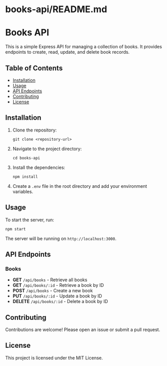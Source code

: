 # books-api/README.md

# Books API

This is a simple Express API for managing a collection of books. It provides endpoints to create, read, update, and delete book records.

## Table of Contents

- [Installation](#installation)
- [Usage](#usage)
- [API Endpoints](#api-endpoints)
- [Contributing](#contributing)
- [License](#license)

## Installation

1. Clone the repository:
   ```
   git clone <repository-url>
   ```
2. Navigate to the project directory:
   ```
   cd books-api
   ```
3. Install the dependencies:
   ```
   npm install
   ```
4. Create a `.env` file in the root directory and add your environment variables.

## Usage

To start the server, run:
```
npm start
```
The server will be running on `http://localhost:3000`.

## API Endpoints

### Books

- **GET** `/api/books` - Retrieve all books
- **GET** `/api/books/:id` - Retrieve a book by ID
- **POST** `/api/books` - Create a new book
- **PUT** `/api/books/:id` - Update a book by ID
- **DELETE** `/api/books/:id` - Delete a book by ID

## Contributing

Contributions are welcome! Please open an issue or submit a pull request.

## License

This project is licensed under the MIT License.